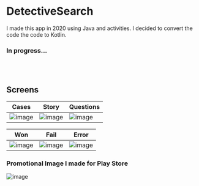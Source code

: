 # DetectiveSearch

I made this app in 2020 using Java and activities. I decided to convert the code the code to Kotlin.
<h3>In progress...</h3>
<br></br>

 ## Screens
| Cases | Story | Questions |
| ------ | ---- | ------ |
|![image](https://github.com/wozverine/DetectiveSearch/assets/23726873/2de226d7-4c61-43b3-a54f-8320c6ce7f4e)|![image](https://github.com/wozverine/DetectiveSearch/assets/23726873/bffc9592-15b1-4b8d-a9b9-6edef7d94947)|![image](https://github.com/wozverine/DetectiveSearch/assets/23726873/2481f77c-606b-4488-8cd8-14ebe7b4272a)|

| Won | Fail | Error |
| ----- | ----- | ----- |
|![image](https://github.com/wozverine/DetectiveSearch/assets/23726873/df9dc4c3-2239-4610-a51b-7148dc149722)|![image](https://github.com/wozverine/DetectiveSearch/assets/23726873/3d9f23a5-5669-4842-aada-1ce6a0179be7)|![image](https://github.com/wozverine/DetectiveSearch/assets/23726873/49b32f3f-bee0-4aec-af9e-f849bad428e5)|

<h3>Promotional Image I made for Play Store</h3>

![image](https://github.com/wozverine/DetectiveSearch/assets/23726873/c3cd62a7-ed7a-4a5f-bc28-9e058421ec71)
